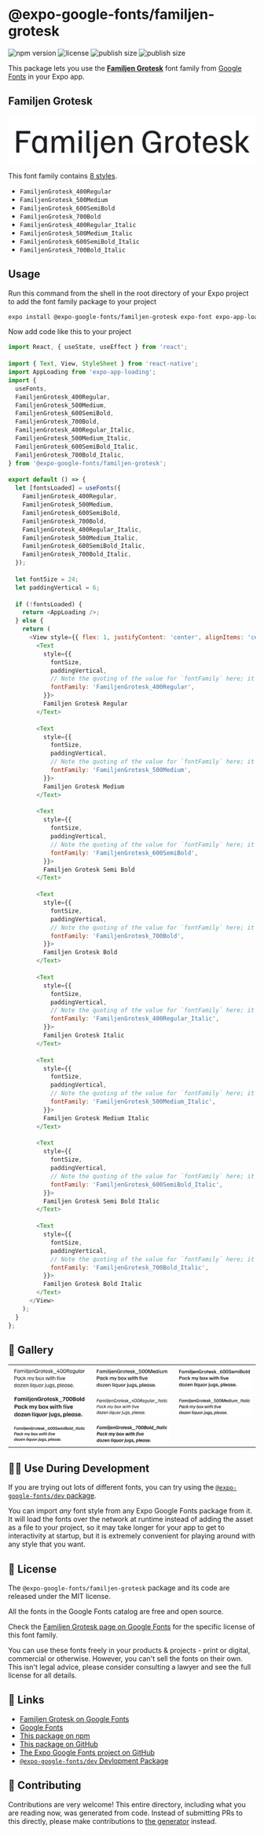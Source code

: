 # @expo-google-fonts/familjen-grotesk

![npm version](https://flat.badgen.net/npm/v/@expo-google-fonts/familjen-grotesk)
![license](https://flat.badgen.net/github/license/expo/google-fonts)
![publish size](https://flat.badgen.net/packagephobia/install/@expo-google-fonts/familjen-grotesk)
![publish size](https://flat.badgen.net/packagephobia/publish/@expo-google-fonts/familjen-grotesk)

This package lets you use the [**Familjen Grotesk**](https://fonts.google.com/specimen/Familjen+Grotesk) font family from [Google Fonts](https://fonts.google.com/) in your Expo app.

## Familjen Grotesk

![Familjen Grotesk](./font-family.png)

This font family contains [8 styles](#-gallery).

- `FamiljenGrotesk_400Regular`
- `FamiljenGrotesk_500Medium`
- `FamiljenGrotesk_600SemiBold`
- `FamiljenGrotesk_700Bold`
- `FamiljenGrotesk_400Regular_Italic`
- `FamiljenGrotesk_500Medium_Italic`
- `FamiljenGrotesk_600SemiBold_Italic`
- `FamiljenGrotesk_700Bold_Italic`

## Usage

Run this command from the shell in the root directory of your Expo project to add the font family package to your project
```sh
expo install @expo-google-fonts/familjen-grotesk expo-font expo-app-loading
```

Now add code like this to your project
```js
import React, { useState, useEffect } from 'react';

import { Text, View, StyleSheet } from 'react-native';
import AppLoading from 'expo-app-loading';
import {
  useFonts,
  FamiljenGrotesk_400Regular,
  FamiljenGrotesk_500Medium,
  FamiljenGrotesk_600SemiBold,
  FamiljenGrotesk_700Bold,
  FamiljenGrotesk_400Regular_Italic,
  FamiljenGrotesk_500Medium_Italic,
  FamiljenGrotesk_600SemiBold_Italic,
  FamiljenGrotesk_700Bold_Italic,
} from '@expo-google-fonts/familjen-grotesk';

export default () => {
  let [fontsLoaded] = useFonts({
    FamiljenGrotesk_400Regular,
    FamiljenGrotesk_500Medium,
    FamiljenGrotesk_600SemiBold,
    FamiljenGrotesk_700Bold,
    FamiljenGrotesk_400Regular_Italic,
    FamiljenGrotesk_500Medium_Italic,
    FamiljenGrotesk_600SemiBold_Italic,
    FamiljenGrotesk_700Bold_Italic,
  });

  let fontSize = 24;
  let paddingVertical = 6;

  if (!fontsLoaded) {
    return <AppLoading />;
  } else {
    return (
      <View style={{ flex: 1, justifyContent: 'center', alignItems: 'center' }}>
        <Text
          style={{
            fontSize,
            paddingVertical,
            // Note the quoting of the value for `fontFamily` here; it expects a string!
            fontFamily: 'FamiljenGrotesk_400Regular',
          }}>
          Familjen Grotesk Regular
        </Text>

        <Text
          style={{
            fontSize,
            paddingVertical,
            // Note the quoting of the value for `fontFamily` here; it expects a string!
            fontFamily: 'FamiljenGrotesk_500Medium',
          }}>
          Familjen Grotesk Medium
        </Text>

        <Text
          style={{
            fontSize,
            paddingVertical,
            // Note the quoting of the value for `fontFamily` here; it expects a string!
            fontFamily: 'FamiljenGrotesk_600SemiBold',
          }}>
          Familjen Grotesk Semi Bold
        </Text>

        <Text
          style={{
            fontSize,
            paddingVertical,
            // Note the quoting of the value for `fontFamily` here; it expects a string!
            fontFamily: 'FamiljenGrotesk_700Bold',
          }}>
          Familjen Grotesk Bold
        </Text>

        <Text
          style={{
            fontSize,
            paddingVertical,
            // Note the quoting of the value for `fontFamily` here; it expects a string!
            fontFamily: 'FamiljenGrotesk_400Regular_Italic',
          }}>
          Familjen Grotesk Italic
        </Text>

        <Text
          style={{
            fontSize,
            paddingVertical,
            // Note the quoting of the value for `fontFamily` here; it expects a string!
            fontFamily: 'FamiljenGrotesk_500Medium_Italic',
          }}>
          Familjen Grotesk Medium Italic
        </Text>

        <Text
          style={{
            fontSize,
            paddingVertical,
            // Note the quoting of the value for `fontFamily` here; it expects a string!
            fontFamily: 'FamiljenGrotesk_600SemiBold_Italic',
          }}>
          Familjen Grotesk Semi Bold Italic
        </Text>

        <Text
          style={{
            fontSize,
            paddingVertical,
            // Note the quoting of the value for `fontFamily` here; it expects a string!
            fontFamily: 'FamiljenGrotesk_700Bold_Italic',
          }}>
          Familjen Grotesk Bold Italic
        </Text>
      </View>
    );
  }
};

```

## 🔡 Gallery


||||
|-|-|-|
|![FamiljenGrotesk_400Regular](./FamiljenGrotesk_400Regular.ttf.png)|![FamiljenGrotesk_500Medium](./FamiljenGrotesk_500Medium.ttf.png)|![FamiljenGrotesk_600SemiBold](./FamiljenGrotesk_600SemiBold.ttf.png)||
|![FamiljenGrotesk_700Bold](./FamiljenGrotesk_700Bold.ttf.png)|![FamiljenGrotesk_400Regular_Italic](./FamiljenGrotesk_400Regular_Italic.ttf.png)|![FamiljenGrotesk_500Medium_Italic](./FamiljenGrotesk_500Medium_Italic.ttf.png)||
|![FamiljenGrotesk_600SemiBold_Italic](./FamiljenGrotesk_600SemiBold_Italic.ttf.png)|![FamiljenGrotesk_700Bold_Italic](./FamiljenGrotesk_700Bold_Italic.ttf.png)|||


## 👩‍💻 Use During Development

If you are trying out lots of different fonts, you can try using the [`@expo-google-fonts/dev` package](https://github.com/expo/google-fonts/tree/master/font-packages/dev#readme).

You can import *any* font style from any Expo Google Fonts package from it. It will load the fonts
over the network at runtime instead of adding the asset as a file to your project, so it may take longer
for your app to get to interactivity at startup, but it is extremely convenient
for playing around with any style that you want.

## 📖 License

The `@expo-google-fonts/familjen-grotesk` package and its code are released under the MIT license.

All the fonts in the Google Fonts catalog are free and open source.

Check the [Familjen Grotesk page on Google Fonts](https://fonts.google.com/specimen/Familjen+Grotesk) for the specific license of this font family.

You can use these fonts freely in your products & projects - print or digital, commercial or otherwise. However, you can't sell the fonts on their own. This isn't legal advice, please consider consulting a lawyer and see the full license for all details.

## 🔗 Links

- [Familjen Grotesk on Google Fonts](https://fonts.google.com/specimen/Familjen+Grotesk)
- [Google Fonts](https://fonts.google.com/)
- [This package on npm](https://www.npmjs.com/package/@expo-google-fonts/familjen-grotesk)
- [This package on GitHub](https://github.com/expo/google-fonts/tree/master/font-packages/familjen-grotesk)
- [The Expo Google Fonts project on GitHub](https://github.com/expo/google-fonts)
- [`@expo-google-fonts/dev` Devlopment Package](https://github.com/expo/google-fonts/tree/master/font-packages/dev)

## 🤝 Contributing

Contributions are very welcome! This entire directory, including what you are reading now, was generated from code. Instead of submitting PRs to this directly, please make contributions to [the generator](https://github.com/expo/google-fonts/tree/master/packages/generator) instead.

